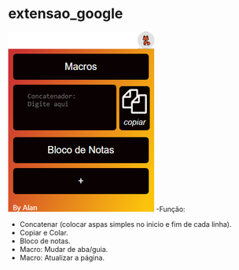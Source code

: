 # extensao_google


![Extensão Raposa](https://github.com/alantbarboza/extensao_google/raw/main/raposaFoto.png)
-Função:
  - Concatenar (colocar aspas simples no inicio e fim de cada linha).
  - Copiar e Colar.
  - Bloco de notas.
  - Macro: Mudar de aba/guia.
  - Macro: Atualizar a página.
